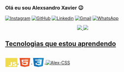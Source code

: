 ### Olá eu sou Alexsandro Xavier 😉

[![Instagram](https://img.shields.io/badge/Instagram-E4405F?style=for-the-badge&logo=instagram&logoColor=white)](https://www.instagram.com/allexavier93/)
[![GitHub](	https://img.shields.io/badge/GitHub-100000?style=for-the-badge&logo=github&logoColor=white)](https://github.com/AlexsandroXavier)
[![Linkedin](https://img.shields.io/badge/LinkedIn-0077B5?style=for-the-badge&logo=linkedin&logoColor=white)](https://www.linkedin.com/in/engalexsandroxavier/)
[![Gmail](https://img.shields.io/badge/Gmail-D14836?style=for-the-badge&logo=gmail&logoColor=white)](mailto:eng.alexavier@gmail.com)
[![WhatsApp](https://img.shields.io/badge/WhatsApp-25D366?style=for-the-badge&logo=whatsapp&logoColor=white)](https://api.whatsapp.com/send?phone=5575981124474)


<div align="center">
  <a href="https://github.com/AlexsandroXavier">
  <img height="180em" src="https://github-readme-stats.vercel.app/api?username=AlexsandroXavier&show_icons=true&theme=dracula&include_all_commits=true&count_private=true"/>
  <img height="180em" src="https://github-readme-stats.vercel.app/api/top-langs/?username=AlexsandroXavier&layout=compact&langs_count=7&theme=dracula"/>
</div>

## Tecnologias que estou aprendendo

<div style="display: inline_block"><br>
    <img align="center" alt="Alex-Js" height="30" width="40" src="https://raw.githubusercontent.com/devicons/devicon/master/icons/javascript/javascript-plain.svg">
    <img align="center" alt="Alex-HTML" height="30" width="40" src="https://raw.githubusercontent.com/devicons/devicon/master/icons/html5/html5-original.svg">
    <img align="center" alt="Alex-CSS" height="30" width="40" src="https://raw.githubusercontent.com/devicons/devicon/master/icons/css3/css3-original.svg">  
    <img align="center" alt="Alex-CSS" height="30" width="40" src="https://cdn.jsdelivr.net/gh/devicons/devicon/icons/bootstrap/bootstrap-original-wordmark.svg">
</div>


